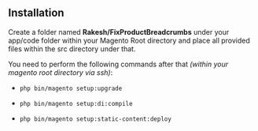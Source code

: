## Installation

Create a folder named **Rakesh/FixProductBreadcrumbs** under your app/code folder within your Magento Root directory and place all provided files within the src directory under that.

You need to perform the following commands after that *(within your magento root directory via ssh)*:

  * `php bin/magento setup:upgrade`

  * `php bin/magento setup:di:compile`

  * `php bin/magento setup:static-content:deploy`
